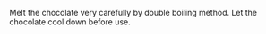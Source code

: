 Melt the chocolate very carefully by double boiling method. 
Let the chocolate cool down before use.